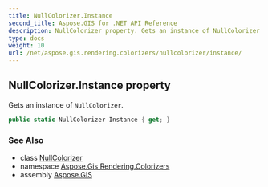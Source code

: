 ```yaml
---
title: NullColorizer.Instance
second_title: Aspose.GIS for .NET API Reference
description: NullColorizer property. Gets an instance of NullColorizer
type: docs
weight: 10
url: /net/aspose.gis.rendering.colorizers/nullcolorizer/instance/
---
```

## NullColorizer.Instance property

Gets an instance of `NullColorizer`.

```csharp
public static NullColorizer Instance { get; }
```

### See Also

* class [NullColorizer](../)
* namespace [Aspose.Gis.Rendering.Colorizers](../../nullcolorizer/)
* assembly [Aspose.GIS](../../../)


